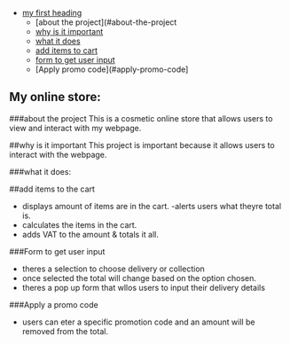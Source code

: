 - [my first heading](#my-onlinestore)
  - [about the project](#about-the-project
  - [why is it important](#why-is-it-important)
  - [what it does](#what-it-does)
  - [add items to cart](#add-items-to-cart)
  - [form to get user input](#form-to-get-user-input)
  - [Apply promo code](#apply-promo-code]

## My online store:

###about the project
This is a cosmetic online store that allows users to view and interact with my webpage. 

##why is it important
This project is important because it allows users to interact with the webpage.

###what it does:

##add items to the cart 
- displays amount of items are in the cart. 
-alerts users what theyre total is.
- calculates the items in the cart. 
- adds VAT to the amount & totals it all.

###Form to get user input
- theres a selection to choose delivery or collection 
- once selected the total will change based on the option chosen.
- theres a pop up form that wllos users to input their delivery details 

###Apply a promo code
- users can eter a specific promotion code and an amount will be removed from the total. 

